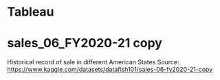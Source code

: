 # Tableau
# sales_06_FY2020-21 copy
Historical record of sale in different American States
Source: https://www.kaggle.com/datasets/datafish101/sales-06-fy2020-21-copy


